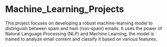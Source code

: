 # Machine_Learning_Projects
This project focuses on developing a robust machine-learning model to distinguish between spam and ham (non-spam) emails. It uses the power of Natural Language Processing (NLP) and Machine Learning, the model is trained to analyze email content and classify it based on various features.
